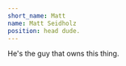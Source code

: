 ```yaml
---
short_name: Matt
name: Matt Seidholz
position: head dude. 
---
```


He's the guy that owns this thing. 